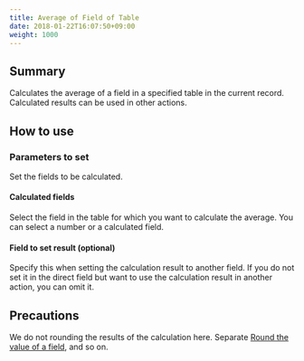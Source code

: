 ```yaml
---
title: Average of Field of Table
date: 2018-01-22T16:07:50+09:00
weight: 1000
---
```

## Summary

Calculates the average of a field in a specified table in the current record. Calculated results can be used in other actions.

## How to use

### Parameters to set

Set the fields to be calculated.

#### Calculated fields

Select the field in the table for which you want to calculate the average. You can select a number or a calculated field.

#### Field to set result (optional)

Specify this when setting the calculation result to another field. If you do not set it in the direct field but want to use the calculation result in another action, you can omit it.

## Precautions

We do not rounding the results of the calculation here. Separate [Round the value of a field](../../field/round4d5u_field/), and so on.
